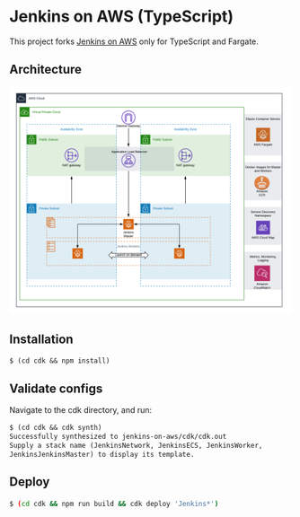 # Jenkins on AWS (TypeScript)
This project forks [Jenkins on AWS](https://github.com/aws-samples/jenkins-on-aws/) only for TypeScript and Fargate.

## Architecture
![ArchDiagram](./arch.png)


## Installation
```console
$ (cd cdk && npm install)
```

## Validate configs
Navigate to the cdk directory, and run:
```console
$ (cd cdk && cdk synth)
Successfully synthesized to jenkins-on-aws/cdk/cdk.out
Supply a stack name (JenkinsNetwork, JenkinsECS, JenkinsWorker, JenkinsJenkinsMaster) to display its template.
```

## Deploy
```bash
$ (cd cdk && npm run build && cdk deploy 'Jenkins*')
```
